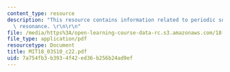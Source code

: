 ```yaml
---
content_type: resource
description: "This resource contains information related to periodic solutions and\
  \ resonance. \r\n\r\n"
file: /media/https%3A/open-learning-course-data-rc.s3.amazonaws.com/18-03-differential-equations-spring-2010/7a754fb3b3934f42ed36b256b24ad9ef_MIT18_03S10_c22.pdf
file_type: application/pdf
resourcetype: Document
title: MIT18_03S10_c22.pdf
uid: 7a754fb3-b393-4f42-ed36-b256b24ad9ef
---
```

